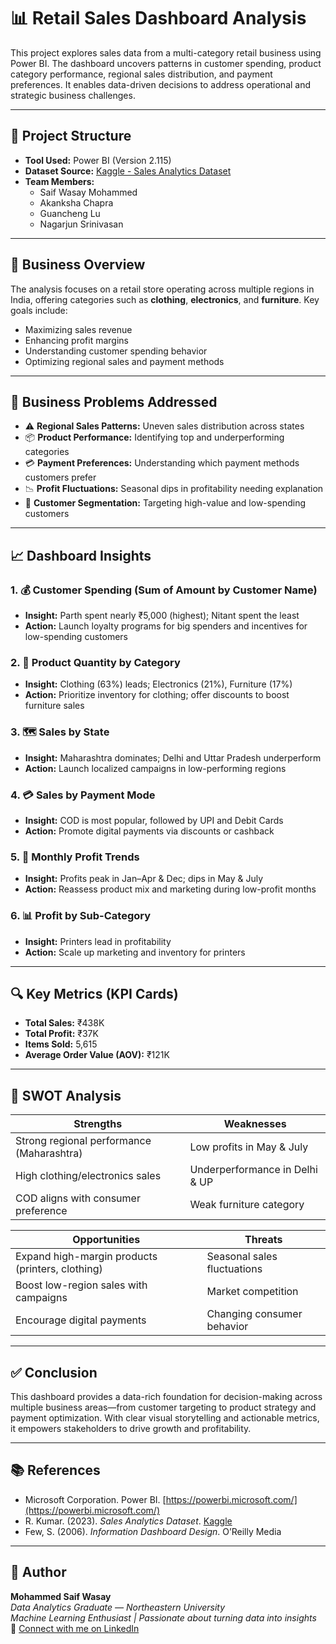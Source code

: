 # 📊 Retail Sales Dashboard Analysis

This project explores sales data from a multi-category retail business using Power BI. The dashboard uncovers patterns in customer spending, product category performance, regional sales distribution, and payment preferences. It enables data-driven decisions to address operational and strategic business challenges.

---

## 🧱 Project Structure

- **Tool Used:** Power BI (Version 2.115)
- **Dataset Source:** [Kaggle - Sales Analytics Dataset](https://www.kaggle.com/datasets/rkumar/sales-analytics)
- **Team Members:**
  - Saif Wasay Mohammed
  - Akanksha Chapra
  - Guancheng Lu
  - Nagarjun Srinivasan

---

## 🧠 Business Overview

The analysis focuses on a retail store operating across multiple regions in India, offering categories such as **clothing**, **electronics**, and **furniture**. Key goals include:

- Maximizing sales revenue
- Enhancing profit margins
- Understanding customer spending behavior
- Optimizing regional sales and payment methods

---

## 🎯 Business Problems Addressed

- ⚠️ **Regional Sales Patterns:** Uneven sales distribution across states
- 📦 **Product Performance:** Identifying top and underperforming categories
- 💳 **Payment Preferences:** Understanding which payment methods customers prefer
- 📉 **Profit Fluctuations:** Seasonal dips in profitability needing explanation
- 👥 **Customer Segmentation:** Targeting high-value and low-spending customers

---

## 📈 Dashboard Insights

### 1. 💰 Customer Spending (Sum of Amount by Customer Name)
- **Insight:** Parth spent nearly ₹5,000 (highest); Nitant spent the least
- **Action:** Launch loyalty programs for big spenders and incentives for low-spending customers

### 2. 🧺 Product Quantity by Category
- **Insight:** Clothing (63%) leads; Electronics (21%), Furniture (17%)
- **Action:** Prioritize inventory for clothing; offer discounts to boost furniture sales

### 3. 🗺️ Sales by State
- **Insight:** Maharashtra dominates; Delhi and Uttar Pradesh underperform
- **Action:** Launch localized campaigns in low-performing regions

### 4. 💳 Sales by Payment Mode
- **Insight:** COD is most popular, followed by UPI and Debit Cards
- **Action:** Promote digital payments via discounts or cashback

### 5. 📆 Monthly Profit Trends
- **Insight:** Profits peak in Jan–Apr & Dec; dips in May & July
- **Action:** Reassess product mix and marketing during low-profit months

### 6. 📊 Profit by Sub-Category
- **Insight:** Printers lead in profitability
- **Action:** Scale up marketing and inventory for printers

---

## 🔍 Key Metrics (KPI Cards)

- **Total Sales:** ₹438K
- **Total Profit:** ₹37K
- **Items Sold:** 5,615
- **Average Order Value (AOV):** ₹121K

---

## 🧰 SWOT Analysis

| Strengths | Weaknesses |
| --------- | ---------- |
| Strong regional performance (Maharashtra) | Low profits in May & July |
| High clothing/electronics sales | Underperformance in Delhi & UP |
| COD aligns with consumer preference | Weak furniture category |

| Opportunities | Threats |
| ------------- | ------- |
| Expand high-margin products (printers, clothing) | Seasonal sales fluctuations |
| Boost low-region sales with campaigns | Market competition |
| Encourage digital payments | Changing consumer behavior |

---

## ✅ Conclusion

This dashboard provides a data-rich foundation for decision-making across multiple business areas—from customer targeting to product strategy and payment optimization. With clear visual storytelling and actionable metrics, it empowers stakeholders to drive growth and profitability.

---

## 📚 References

- Microsoft Corporation. Power BI. [https://powerbi.microsoft.com/](https://powerbi.microsoft.com/)
- R. Kumar. (2023). *Sales Analytics Dataset*. [Kaggle](https://www.kaggle.com/datasets/rkumar/sales-analytics)
- Few, S. (2006). *Information Dashboard Design*. O’Reilly Media

---

## 🧠 Author

**Mohammed Saif Wasay**  
*Data Analytics Graduate — Northeastern University*  
*Machine Learning Enthusiast | Passionate about turning data into insights*  
🔗 [Connect with me on LinkedIn](https://www.linkedin.com/in/mohammed-saif-wasay-4b3b64199/)
